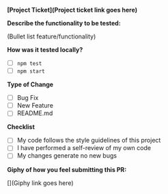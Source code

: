 **[Project Ticket](Project ticket link goes here)**

**Describe the functionality to be tested:**

(Bullet list feature/functionality)

**How was it tested locally?**

- [ ] `npm test`
- [ ] `npm start`

**Type of Change**

- [ ] Bug Fix
- [ ] New Feature
- [ ] README.md

**Checklist**

- [ ] My code follows the style guidelines of this project
- [ ] I have performed a self-review of my own code
- [ ] My changes generate no new bugs

**Giphy of how you feel submitting this PR:**

[](Giphy link goes here)
